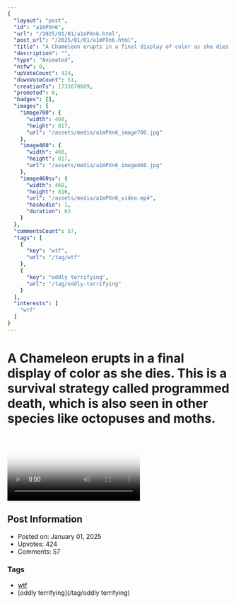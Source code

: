 ```yaml
---
{
  "layout": "post",
  "id": "a1mPXn6",
  "url": "/2025/01/01/a1mPXn6.html",
  "post_url": "/2025/01/01/a1mPXn6.html",
  "title": "A Chameleon erupts in a final display of color as she dies. This is a survival strategy called programmed death, which is also seen in other species like octopuses and moths.",
  "description": "",
  "type": "Animated",
  "nsfw": 0,
  "upVoteCount": 424,
  "downVoteCount": 51,
  "creationTs": 1735670609,
  "promoted": 0,
  "badges": [],
  "images": {
    "image700": {
      "width": 460,
      "height": 817,
      "url": "/assets/media/a1mPXn6_image700.jpg"
    },
    "image460": {
      "width": 460,
      "height": 817,
      "url": "/assets/media/a1mPXn6_image460.jpg"
    },
    "image460sv": {
      "width": 460,
      "height": 816,
      "url": "/assets/media/a1mPXn6_video.mp4",
      "hasAudio": 1,
      "duration": 63
    }
  },
  "commentsCount": 57,
  "tags": [
    {
      "key": "wtf",
      "url": "/tag/wtf"
    },
    {
      "key": "oddly terrifying",
      "url": "/tag/oddly-terrifying"
    }
  ],
  "interests": [
    "wtf"
  ]
}
---
```


# A Chameleon erupts in a final display of color as she dies. This is a survival strategy called programmed death, which is also seen in other species like octopuses and moths.

<video controls playsinline loop poster="/assets/media/a1mPXn6_image460.jpg">
  <source src="/assets/media/a1mPXn6_video.mp4" type="video/mp4">
  Your browser does not support the video tag.
</video>

## Post Information

- Posted on: January 01, 2025
- Upvotes: 424
- Comments: 57

### Tags

- [wtf](/tag/wtf)
- [oddly terrifying](/tag/oddly terrifying)

